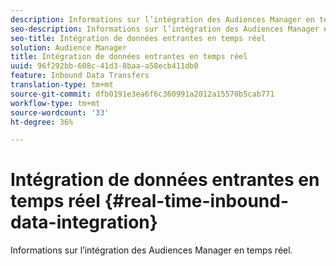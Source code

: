 ```yaml
---
description: Informations sur l’intégration des Audiences Manager en temps réel.
seo-description: Informations sur l’intégration des Audiences Manager en temps réel.
seo-title: Intégration de données entrantes en temps réel
solution: Audience Manager
title: Intégration de données entrantes en temps réel
uuid: 96f292bb-608c-41d3-8baa-a58ecb411db0
feature: Inbound Data Transfers
translation-type: tm+mt
source-git-commit: dfb0191e3ea6f6c360991a2012a15570b5cab771
workflow-type: tm+mt
source-wordcount: '33'
ht-degree: 36%

---
```



# Intégration de données entrantes en temps réel {#real-time-inbound-data-integration}

Informations sur l’intégration des Audiences Manager en temps réel.

<!-- c_rt_data_int.xml -->